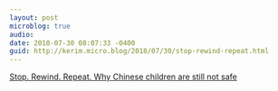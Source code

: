 ```yaml
---
layout: post
microblog: true
audio: 
date: 2018-07-30 08:07:33 -0400
guid: http://kerim.micro.blog/2018/07/30/stop-rewind-repeat.html
---
```

[Stop. Rewind. Repeat. Why Chinese children are still not safe](https://www.amnesty.org/en/latest/news/2018/07/why-chinese-children-are-still-not-safe/)
